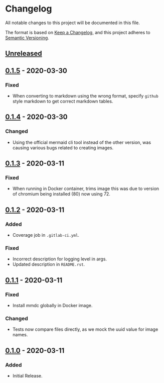 # Changelog

All notable changes to this project will be documented in this file.

The format is based on [Keep a Changelog](https://keepachangelog.com/en/1.0.0/),
and this project adheres to [Semantic Versioning](https://semver.org/spec/v2.0.0.html).

## [Unreleased]
## [0.1.5] - 2020-03-30
### Fixed
- When converting to markdown using the wrong format, specify `github` style markdown to get correct markdown tables.

## [0.1.4] - 2020-03-30
### Changed
- Using the official mermaid cli tool instead of the other version, was causing various bugs related to creating images.

## [0.1.3] - 2020-03-11
### Fixed
- When running in Docker container, trims image this was due to version of chromium being installed (80) now using 72.

## [0.1.2] - 2020-03-11
### Added
- Coverage job in `.gitlab-ci.yml`.

### Fixed
- Incorrect description for logging level in args.
- Updated description in `README.rst`.

## [0.1.1] - 2020-03-11
### Fixed
- Install mmdc globally in Docker image. 

### Changed
- Tests now compare files directly, as we mock the uuid value for image names.

## [0.1.0] - 2020-03-11
### Added
- Initial Release.

[Unreleased]: https://gitlab.com/hmajid2301/markdown-mermaid-to-images/-/compare/release%2F0.1.5...master
[0.1.5]: https://gitlab.com/hmajid2301/markdown-mermaid-to-images/-/compare/release%2F0.1.5...0.1.4
[0.1.4]: https://gitlab.com/hmajid2301/markdown-mermaid-to-images/-/compare/release%2F0.1.4...0.1.3
[0.1.3]: https://gitlab.com/hmajid2301/markdown-mermaid-to-images/-/compare/release%2F0.1.2...0.1.3
[0.1.2]: https://gitlab.com/hmajid2301/markdown-mermaid-to-images/-/compare/release%2F0.1.1...0.1.2
[0.1.1]: https://gitlab.com/hmajid2301/markdown-mermaid-to-images/-/compare/release%2F0.1.0...0.1.1
[0.1.0]: https://gitlab.com/hmajid2301/markdown-mermaid-to-images/-/tags/release%2F0.1.0